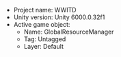 <!-- UNITY CODE ASSIST INSTRUCTIONS START -->
- Project name: WWITD
- Unity version: Unity 6000.0.32f1
- Active game object:
  - Name: GlobalResourceManager
  - Tag: Untagged
  - Layer: Default
<!-- UNITY CODE ASSIST INSTRUCTIONS END -->